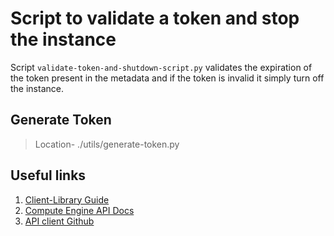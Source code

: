 # Script to validate a token and stop the instance

Script `validate-token-and-shutdown-script.py` validates the expiration of the token present in the metadata and if the token is invalid it simply turn off the instance.

## Generate Token

>Location- ./utils/generate-token.py

## Useful links
1. [Client-Library Guide](https://cloud.google.com/compute/docs/tutorials/python-guide)
2. [Compute Engine API Docs](https://cloud.google.com/compute/docs/reference/rest/v1)
3. [API client Github](https://github.com/googleapis/google-api-python-client)